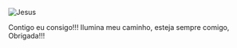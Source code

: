 
![Jesus](https://user-images.githubusercontent.com/65172754/126165727-c5f445a5-3ebf-492a-85e2-f6e23b638570.jpg)

Contigo eu consigo!!!
Ilumina meu caminho, esteja sempre comigo, Obrigada!!!